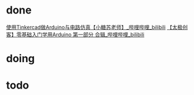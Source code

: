 # done
[使用Tinkercad做Arduino与电路仿真【小糖苏老师】_哔哩哔哩_bilibili](https://www.bilibili.com/video/BV1fK4y187jE/?spm_id_from=333.999.0.0&vd_source=dbf6bcb88ffa406224b1704eac3c988e)
[【太极创客】零基础入门学用Arduino 第一部分 合辑_哔哩哔哩_bilibili](https://www.bilibili.com/video/BV164411J7GE/?spm_id_from=333.999.0.0&vd_source=dbf6bcb88ffa406224b1704eac3c988e)

# doing

# todo
